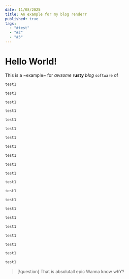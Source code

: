 ```yaml
---
date: 11/08/2025
title: An example for my blog renderr
published: true
tags:
  - "#test"
  - "#2"
  - "#3"
---
```


# Hello World!

This is a ~example~ for _awsome_ **rusty** _blog_ `software` of

```rust
test1
```

```rust
test1
```

```rust
test1
```

```rust
test1
```

```rust
test1
```

```rust
test1
```

```rust
test1
```

```rust
test1
```

```rust
test1
```

```rust
test1
```

```rust
test1
```

```rust
test1
```

```rust
test1
```

```rust
test1
```

```rust
test1
```

```rust
test1
```

```rust
test1
```

```rust
test1
```

```rust
test1
```

```rust
test1
```

```rust
test1
```

> [!question]
> That is absolutall epic
> Wanna know whY?
